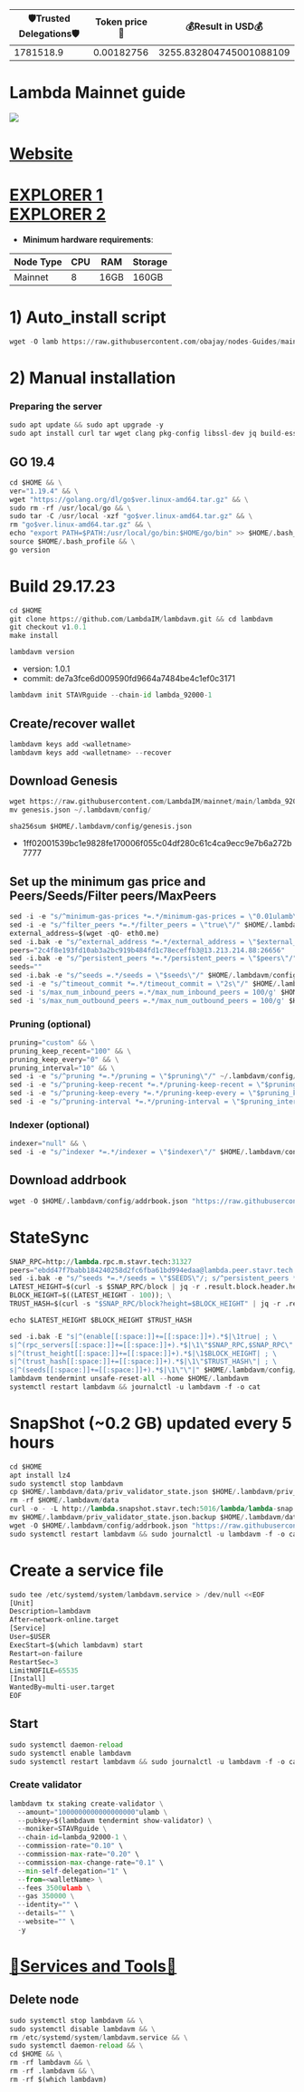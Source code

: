 <!-- START_TABLE -->
| 🛡Trusted Delegations🛡 | Token price🧲 | 💰Result in USD💰 |
|-------------|---------|---------------|
| 1781518.9 | 0.00182756 | 3255.832804745001088109 |

<!-- END_TABLE -->

# Lambda Mainnet guide


[<img src='https://user-images.githubusercontent.com/44331529/195008212-3489c979-2416-4df7-bedc-fc351956ea85.png'>](https://explorer.lambda.im/)

[Website](https://lambda.im/)
=
[EXPLORER 1](https://explorer.stavr.tech/Lambda/staking) \
[EXPLORER 2](https://explorer.nodestake.top/lambda/staking)
=

- **Minimum hardware requirements**:

| Node Type |CPU | RAM  | Storage  | 
|-----------|----|------|----------|
| Mainnet   |   8| 16GB | 160GB    |


# 1) Auto_install script
```python
wget -O lamb https://raw.githubusercontent.com/obajay/nodes-Guides/main/Projects/Lambda/lamb && chmod +x lamb && ./lamb
```

# 2) Manual installation

### Preparing the server

```python
sudo apt update && sudo apt upgrade -y
sudo apt install curl tar wget clang pkg-config libssl-dev jq build-essential bsdmainutils git make ncdu gcc git jq chrony liblz4-tool -y
```

## GO 19.4

```python
cd $HOME && \
ver="1.19.4" && \
wget "https://golang.org/dl/go$ver.linux-amd64.tar.gz" && \
sudo rm -rf /usr/local/go && \
sudo tar -C /usr/local -xzf "go$ver.linux-amd64.tar.gz" && \
rm "go$ver.linux-amd64.tar.gz" && \
echo "export PATH=$PATH:/usr/local/go/bin:$HOME/go/bin" >> $HOME/.bash_profile && \
source $HOME/.bash_profile && \
go version
```

# Build 29.17.23
```python
cd $HOME
git clone https://github.com/LambdaIM/lambdavm.git && cd lambdavm
git checkout v1.0.1
make install
```
`lambdavm version`
- version: 1.0.1
- commit: de7a3fce6d009590fd9664a7484be4c1ef0c3171

```python
lambdavm init STAVRguide --chain-id lambda_92000-1
```    

## Create/recover wallet
```python
lambdavm keys add <walletname>
lambdavm keys add <walletname> --recover
```

## Download Genesis

```python
wget https://raw.githubusercontent.com/LambdaIM/mainnet/main/lambda_92000-1/genesis.json
mv genesis.json ~/.lambdavm/config/
```
`sha256sum $HOME/.lambdavm/config/genesis.json`
+ 1ff02001539bc1e9828fe170006f055c04df280c61c4ca9ecc9e7b6a272b7777

## Set up the minimum gas price and Peers/Seeds/Filter peers/MaxPeers
```python
sed -i -e "s/^minimum-gas-prices *=.*/minimum-gas-prices = \"0.01ulamb\"/" $HOME/.lambdavm/config/app.toml
sed -i -e "s/^filter_peers *=.*/filter_peers = \"true\"/" $HOME/.lambdavm/config/config.toml
external_address=$(wget -qO- eth0.me) 
sed -i.bak -e "s/^external_address *=.*/external_address = \"$external_address:26656\"/" $HOME/.lambdavm/config/config.toml
peers="2c4f8e193fd10ab3a2bc919b484fd1c78eceffb3@13.213.214.88:26656"
sed -i.bak -e "s/^persistent_peers *=.*/persistent_peers = \"$peers\"/" $HOME/.lambdavm/config/config.toml
seeds=""
sed -i.bak -e "s/^seeds =.*/seeds = \"$seeds\"/" $HOME/.lambdavm/config/config.toml
sed -i -e "s/^timeout_commit *=.*/timeout_commit = \"2s\"/" $HOME/.lambdavm/config/config.toml
sed -i 's/max_num_inbound_peers =.*/max_num_inbound_peers = 100/g' $HOME/.lambdavm/config/config.toml
sed -i 's/max_num_outbound_peers =.*/max_num_outbound_peers = 100/g' $HOME/.lambdavm/config/config.toml

```
### Pruning (optional)
```python
pruning="custom" && \
pruning_keep_recent="100" && \
pruning_keep_every="0" && \
pruning_interval="10" && \
sed -i -e "s/^pruning *=.*/pruning = \"$pruning\"/" ~/.lambdavm/config/app.toml && \
sed -i -e "s/^pruning-keep-recent *=.*/pruning-keep-recent = \"$pruning_keep_recent\"/" ~/.lambdavm/config/app.toml && \
sed -i -e "s/^pruning-keep-every *=.*/pruning-keep-every = \"$pruning_keep_every\"/" ~/.lambdavm/config/app.toml && \
sed -i -e "s/^pruning-interval *=.*/pruning-interval = \"$pruning_interval\"/" ~/.lambdavm/config/app.toml
```
### Indexer (optional) 
```python
indexer="null" && \
sed -i -e "s/^indexer *=.*/indexer = \"$indexer\"/" $HOME/.lambdavm/config/config.toml
```

## Download addrbook
```python
wget -O $HOME/.lambdavm/config/addrbook.json "https://raw.githubusercontent.com/obajay/nodes-Guides/main/Projects/Lambda/addrbook.json"
```

# StateSync
```python
SNAP_RPC=http://lambda.rpc.m.stavr.tech:31327
peers="ebdd47f7babb184240258d2fc6fba61bd994edaa@lambda.peer.stavr.tech:31326" 
sed -i.bak -e "s/^seeds *=.*/seeds = \"$SEEDS\"/; s/^persistent_peers *=.*/persistent_peers = \"$PEERS\"/" $HOME/.lambdavm/config/config.toml
LATEST_HEIGHT=$(curl -s $SNAP_RPC/block | jq -r .result.block.header.height); \
BLOCK_HEIGHT=$((LATEST_HEIGHT - 100)); \
TRUST_HASH=$(curl -s "$SNAP_RPC/block?height=$BLOCK_HEIGHT" | jq -r .result.block_id.hash)

echo $LATEST_HEIGHT $BLOCK_HEIGHT $TRUST_HASH

sed -i.bak -E "s|^(enable[[:space:]]+=[[:space:]]+).*$|\1true| ; \
s|^(rpc_servers[[:space:]]+=[[:space:]]+).*$|\1\"$SNAP_RPC,$SNAP_RPC\"| ; \
s|^(trust_height[[:space:]]+=[[:space:]]+).*$|\1$BLOCK_HEIGHT| ; \
s|^(trust_hash[[:space:]]+=[[:space:]]+).*$|\1\"$TRUST_HASH\"| ; \
s|^(seeds[[:space:]]+=[[:space:]]+).*$|\1\"\"|" $HOME/.lambdavm/config/config.toml
lambdavm tendermint unsafe-reset-all --home $HOME/.lambdavm
systemctl restart lambdavm && journalctl -u lambdavm -f -o cat

```
# SnapShot (~0.2 GB) updated every 5 hours
```python
cd $HOME
apt install lz4
sudo systemctl stop lambdavm
cp $HOME/.lambdavm/data/priv_validator_state.json $HOME/.lambdavm/priv_validator_state.json.backup
rm -rf $HOME/.lambdavm/data
curl -o - -L http://lambda.snapshot.stavr.tech:5016/lambda/lambda-snap.tar.lz4 | lz4 -c -d - | tar -x -C $HOME/.lambdavm --strip-components 2
mv $HOME/.lambdavm/priv_validator_state.json.backup $HOME/.lambdavm/data/priv_validator_state.json
wget -O $HOME/.lambdavm/config/addrbook.json "https://raw.githubusercontent.com/obajay/nodes-Guides/main/Projects/Lambda/addrbook.json"
sudo systemctl restart lambdavm && sudo journalctl -u lambdavm -f -o cat
```

# Create a service file
```python
sudo tee /etc/systemd/system/lambdavm.service > /dev/null <<EOF
[Unit]
Description=lambdavm
After=network-online.target
[Service]
User=$USER
ExecStart=$(which lambdavm) start
Restart=on-failure
RestartSec=3
LimitNOFILE=65535
[Install]
WantedBy=multi-user.target
EOF
```

## Start
```python
sudo systemctl daemon-reload
sudo systemctl enable lambdavm
sudo systemctl restart lambdavm && sudo journalctl -u lambdavm -f -o cat
```

### Create validator
```python
lambdavm tx staking create-validator \
  --amount="1000000000000000000"ulamb \
  --pubkey=$(lambdavm tendermint show-validator) \
  --moniker=STAVRguide \
  --chain-id=lambda_92000-1 \
  --commission-rate="0.10" \
  --commission-max-rate="0.20" \
  --commission-max-change-rate="0.1" \
  --min-self-delegation="1" \
  --from=<walletName> \
  --fees 3500ulamb \
  --gas 350000 \
  --identity="" \
  --details="" \
  --website="" \
  -y
```

[🧩Services and Tools🧩](https://github.com/obajay/StateSync-snapshots/tree/main/Projects/Lambda)
=

## Delete node
```python
sudo systemctl stop lambdavm && \
sudo systemctl disable lambdavm && \
rm /etc/systemd/system/lambdavm.service && \
sudo systemctl daemon-reload && \
cd $HOME && \
rm -rf lambdavm && \
rm -rf .lambdavm && \
rm -rf $(which lambdavm)
```
